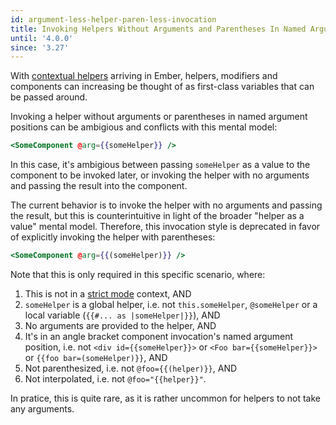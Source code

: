 ```yaml
---
id: argument-less-helper-paren-less-invocation
title: Invoking Helpers Without Arguments and Parentheses In Named Argument Positions
until: '4.0.0'
since: '3.27'
---
```


With [contextual helpers](https://emberjs.github.io/rfcs/0432-contextual-helpers.html)
arriving in Ember, helpers, modifiers and components can increasing be thought
of as first-class variables that can be passed around.

Invoking a helper without arguments or parentheses in named argument positions
can be ambigious and conflicts with this mental model:

```hbs
<SomeComponent @arg={{someHelper}} />
```

In this case, it's ambigious between passing `someHelper` as a value to the
component to be invoked later, or invoking the helper with no arguments and
passing the result into the component.

The current behavior is to invoke the helper with no arguments and passing the
result, but this is counterintuitive in light of the broader "helper as a
value" mental model. Therefore, this invocation style is deprecated in favor of
explicitly invoking the helper with parentheses:

```hbs
<SomeComponent @arg={{(someHelper)}} />
```

Note that this is only required in this specific scenario, where:

1. This is not in a [strict mode](https://emberjs.github.io/rfcs/0496-handlebars-strict-mode.html)
   context, AND
2. `someHelper` is a global helper, i.e. not `this.someHelper`, `@someHelper`
   or a local variable (`{{#... as |someHelper|}}`), AND
3. No arguments are provided to the helper, AND
4. It's in an angle bracket component invocation's named argument position,
   i.e. not `<div id={{someHelper}}>` or `<Foo bar={{someHelper}}>` or
   `{{foo bar=(someHelper)}}`, AND
6. Not parenthesized, i.e. not `@foo={{(helper)}}`, AND
7. Not interpolated, i.e. not `@foo="{{helper}}"`.

In pratice, this is quite rare, as it is rather uncommon for helpers to not
take any arguments.
